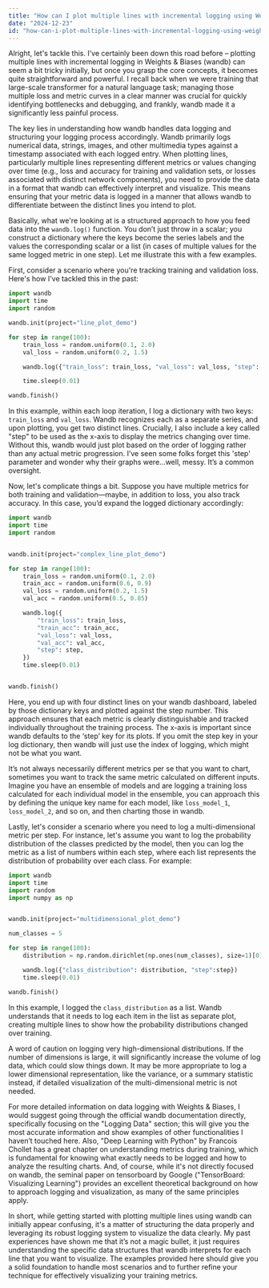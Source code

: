 ```yaml
---
title: "How can I plot multiple lines with incremental logging using Weights & Biases?"
date: "2024-12-23"
id: "how-can-i-plot-multiple-lines-with-incremental-logging-using-weights--biases"
---
```


Alright, let's tackle this. I’ve certainly been down this road before – plotting multiple lines with incremental logging in Weights & Biases (wandb) can seem a bit tricky initially, but once you grasp the core concepts, it becomes quite straightforward and powerful. I recall back when we were training that large-scale transformer for a natural language task; managing those multiple loss and metric curves in a clear manner was crucial for quickly identifying bottlenecks and debugging, and frankly, wandb made it a significantly less painful process.

The key lies in understanding how wandb handles data logging and structuring your logging process accordingly. Wandb primarily logs numerical data, strings, images, and other multimedia types against a timestamp associated with each logged entry. When plotting lines, particularly multiple lines representing different metrics or values changing over time (e.g., loss and accuracy for training and validation sets, or losses associated with distinct network components), you need to provide the data in a format that wandb can effectively interpret and visualize. This means ensuring that your metric data is logged in a manner that allows wandb to differentiate between the distinct lines you intend to plot.

Basically, what we're looking at is a structured approach to how you feed data into the `wandb.log()` function. You don’t just throw in a scalar; you construct a dictionary where the keys become the series labels and the values the corresponding scalar or a list (in cases of multiple values for the same logged metric in one step). Let me illustrate this with a few examples.

First, consider a scenario where you're tracking training and validation loss. Here's how I've tackled this in the past:

```python
import wandb
import time
import random

wandb.init(project="line_plot_demo")

for step in range(100):
    train_loss = random.uniform(0.1, 2.0)
    val_loss = random.uniform(0.2, 1.5)

    wandb.log({"train_loss": train_loss, "val_loss": val_loss, "step": step})

    time.sleep(0.01)

wandb.finish()
```
In this example, within each loop iteration, I log a dictionary with two keys: `train_loss` and `val_loss`. Wandb recognizes each as a separate series, and upon plotting, you get two distinct lines. Crucially, I also include a key called "step" to be used as the x-axis to display the metrics changing over time. Without this, wandb would just plot based on the order of logging rather than any actual metric progression. I’ve seen some folks forget this 'step' parameter and wonder why their graphs were…well, messy. It’s a common oversight.

Now, let's complicate things a bit. Suppose you have multiple metrics for both training and validation—maybe, in addition to loss, you also track accuracy. In this case, you’d expand the logged dictionary accordingly:

```python
import wandb
import time
import random


wandb.init(project="complex_line_plot_demo")

for step in range(100):
    train_loss = random.uniform(0.1, 2.0)
    train_acc = random.uniform(0.6, 0.9)
    val_loss = random.uniform(0.2, 1.5)
    val_acc = random.uniform(0.5, 0.85)

    wandb.log({
        "train_loss": train_loss,
        "train_acc": train_acc,
        "val_loss": val_loss,
        "val_acc": val_acc,
        "step": step,
    })
    time.sleep(0.01)


wandb.finish()
```
Here, you end up with four distinct lines on your wandb dashboard, labeled by those dictionary keys and plotted against the step number. This approach ensures that each metric is clearly distinguishable and tracked individually throughout the training process. The x-axis is important since wandb defaults to the ‘step’ key for its plots. If you omit the step key in your log dictionary, then wandb will just use the index of logging, which might not be what you want.

It’s not always necessarily different metrics per se that you want to chart, sometimes you want to track the same metric calculated on different inputs. Imagine you have an ensemble of models and are logging a training loss calculated for each individual model in the ensemble, you can approach this by defining the unique key name for each model, like `loss_model_1`, `loss_model_2`, and so on, and then charting those in wandb.

Lastly, let's consider a scenario where you need to log a multi-dimensional metric per step. For instance, let's assume you want to log the probability distribution of the classes predicted by the model, then you can log the metric as a list of numbers within each step, where each list represents the distribution of probability over each class. For example:
```python
import wandb
import time
import random
import numpy as np


wandb.init(project="multidimensional_plot_demo")

num_classes = 5

for step in range(100):
    distribution = np.random.dirichlet(np.ones(num_classes), size=1)[0].tolist()

    wandb.log({"class_distribution": distribution, "step":step})
    time.sleep(0.01)

wandb.finish()
```
In this example, I logged the `class_distribution` as a list. Wandb understands that it needs to log each item in the list as separate plot, creating multiple lines to show how the probability distributions changed over training.

A word of caution on logging very high-dimensional distributions. If the number of dimensions is large, it will significantly increase the volume of log data, which could slow things down. It may be more appropriate to log a lower dimensional representation, like the variance, or a summary statistic instead, if detailed visualization of the multi-dimensional metric is not needed.

For more detailed information on data logging with Weights & Biases, I would suggest going through the official wandb documentation directly, specifically focusing on the "Logging Data" section; this will give you the most accurate information and show examples of other functionalities I haven’t touched here. Also, "Deep Learning with Python" by Francois Chollet has a great chapter on understanding metrics during training, which is fundamental for knowing what exactly needs to be logged and how to analyze the resulting charts. And, of course, while it's not directly focused on wandb, the seminal paper on tensorboard by Google ("TensorBoard: Visualizing Learning") provides an excellent theoretical background on how to approach logging and visualization, as many of the same principles apply.

In short, while getting started with plotting multiple lines using wandb can initially appear confusing, it's a matter of structuring the data properly and leveraging its robust logging system to visualize the data clearly. My past experiences have shown me that it’s not a magic bullet, it just requires understanding the specific data structures that wandb interprets for each line that you want to visualize. The examples provided here should give you a solid foundation to handle most scenarios and to further refine your technique for effectively visualizing your training metrics.
